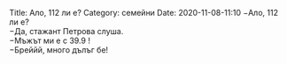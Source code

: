 Title: Ало, 112 ли е?
Category: семейни
Date: 2020-11-08-11:10
&minus;Ало, 112 ли е?  
&minus;Да, стажант Петрова слуша.  
&minus;Мъжът ми е с 39.9 !  
&minus;Бреййй, много дълъг бе!